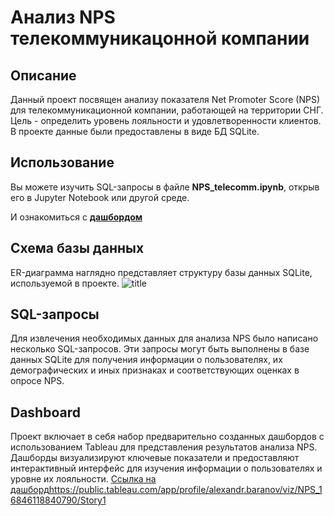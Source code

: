 # Анализ NPS телекоммуникацонной компании

## Описание
Данный проект посвящен анализу показателя Net Promoter Score (NPS) для телекоммуникационной компании, работающей на территории СНГ. Цель - определить уровень лояльности и удовлетворенности клиентов. В проекте данные были предоставлены в виде БД SQLite.

## Использование
Вы можете изучить SQL-запросы в файле
**NPS_telecomm.ipynb**, открыв его в Jupyter Notebook или другой среде.

И ознакомиться с [**дашбордом**](https://public.tableau.com/app/profile/alexandr.baranov/viz/NPS_16846118840790/Story1)

## Схема базы данных
ER-диаграмма наглядно представляет структуру базы данных SQLite, используемой в проекте.
![title](https://sun9-13.userapi.com/impg/PZ0Y4b4I366fOmpMzGAQHBqcWl3BLXOoUpfhgw/btiBMCi5-ZU.jpg?size=2560x1175&quality=96&sign=b4be3b3255d68a1ab04b2ae4fb0babbd&type=album)
## SQL-запросы
Для извлечения необходимых данных для анализа NPS было написано несколько SQL-запросов. Эти запросы могут быть выполнены в базе данных SQLite для получения информации о пользователях, их демографических и иных признаках и соответствующих оценках в опросе NPS.

## Dashboard
Проект включает в себя набор предварительно созданных дашбордов с использованием Tableau для представления результатов анализа NPS. Дашборды визуализируют ключевые показатели и предоставляют интерактивный интерфейс для изучения информации о пользователях и уровне их лояльности.
[Ссылка на дашборд](https://public.tableau.com/app/profile/alexandr.baranov/viz/NPS_16846118840790/Story1)https://public.tableau.com/app/profile/alexandr.baranov/viz/NPS_16846118840790/Story1
